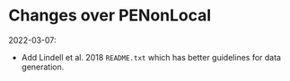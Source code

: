 # Changes over PENonLocal

2022-03-07: 
* Add Lindell et al. 2018 `README.txt` which has better guidelines for data generation. 